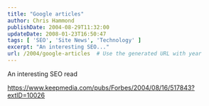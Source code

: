 ```yaml
---
title: "Google articles"
author: Chris Hammond
publishDate: 2004-08-29T11:32:00
updateDate: 2008-01-23T16:50:47
tags: [ 'SEO', 'Site News', 'Technology' ]
excerpt: "An interesting SEO..."
url: /2004/google-articles  # Use the generated URL with year
---
```

<P>An interesting SEO read</P> <P><U><FONT color=#800080><A href="https://www.keepmedia.com/pubs/Forbes/2004/08/16/517843?extID=10026">https://www.keepmedia.com/pubs/Forbes/2004/08/16/517843?extID=10026</A></FONT></U><A href="https://www.keepmedia.com/Register.do?oliID=225"></A></P>

